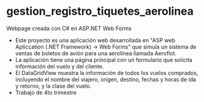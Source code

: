 # gestion_registro_tiquetes_aerolinea
Webpage  creada con C# en ASP.NET Web Forms  
- Este proyecto es una aplicación web desarrollada en "ASP web Apliccation (.NET Framework) ->  Web Forms" que simula un sistema de ventas de boletos de avión para una aerolínea llamada Aeroflot.
- La aplicación tiene una página principal con un formulario que solicita información del vuelo y del cliente.
- El DataGridView muestra la información de todos los vuelos comprados, incluyendo el nombre del viajero, origen, destino, fechas y horas de ida y retorno, y la clase del vuelo.
- Trabajo de 4to trimestre
